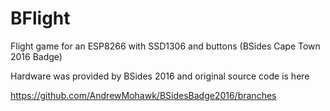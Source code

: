 # BFlight
Flight game for an ESP8266 with SSD1306 and buttons (BSides Cape Town 2016 Badge)

Hardware was provided by BSides 2016 and original source code is here 

https://github.com/AndrewMohawk/BSidesBadge2016/branches
